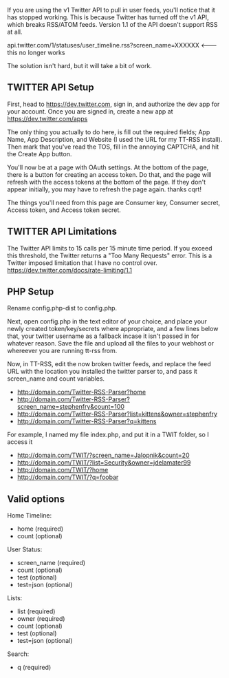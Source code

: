 If you are using the v1 Twitter API to pull in user feeds, you'll notice that it has stopped working. This is because Twitter has turned off the v1 API, which breaks RSS/ATOM feeds. Version 1.1 of the API doesn't support RSS at all.

api.twitter.com/1/statuses/user_timeline.rss?screen_name=XXXXXX <--- this no longer works

The solution isn't hard, but it will take a bit of work.

TWITTER API Setup
-------------
First, head to https://dev.twitter.com, sign in, and authorize the dev app for your account.
Once you are signed in, create a new app at https://dev.twitter.com/apps

The only thing you actually to do here, is fill out the required fields; App Name, App Description, and Website (I used the URL for my TT-RSS install). Then mark that you've read the TOS, fill in the annoying CAPTCHA, and hit the Create App button.

You'll now be at a page with OAuth settings. At the bottom of the page, there is a button for creating an access token. Do that, and the page will refresh with the access tokens at the bottom of the page. If they don't appear initially, you may have to refresh the page again. thanks cqrt!

The things you'll need from this page are Consumer key, Consumer secret, Access token, and Access token secret.

TWITTER API Limitations
-------------
The Twitter API limits to 15 calls per 15 minute time period. If you exceed this threshold, the Twitter returns a "Too Many Requests" error.
This is a Twitter imposed limitation that I have no control over.
https://dev.twitter.com/docs/rate-limiting/1.1

PHP Setup
-------------
Rename config.php-dist to config.php. 

Next, open config.php in the text editor of your choice, and place your newly created token/key/secrets where appropriate, and a few lines below that, your twitter username as a fallback incase it isn't passed in for whatever reason. Save the file and upload all the files to your webhost or whereever you are running tt-rss from.

Now, in TT-RSS, edit the now broken twitter feeds, and replace the feed URL with the location you installed the twitter parser to, and pass it screen_name and count variables.

- http://domain.com/Twitter-RSS-Parser?home
- http://domain.com/Twitter-RSS-Parser?screen_name=stephenfry&count=100
- http://domain.com/Twitter-RSS-Parser?list=kittens&owner=stephenfry
- http://domain.com/Twitter-RSS-Parser?q=kittens

For example, I named my file index.php, and put it in a TWIT folder, so I access it
- http://domain.com/TWIT/?screen_name=Jalopnik&count=20
- http://domain.com/TWIT/?list=Security&owner=jdelamater99
- http://domain.com/TWIT/?home
- http://domain.com/TWIT/?q=foobar

Valid options
-------------
Home Timeline:
- home (required)
- count (optional)

User Status:
- screen_name (required)
- count (optional)
- test (optional)
- test=json (optional)

Lists:
- list (required)
- owner (required)
- count (optional)
- test (optional)
- test=json (optional)

Search:
- q (required)
